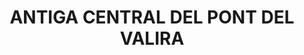---
layout: patrimoni-details
title:  "ANTIGA CENTRAL DEL PONT DEL VALIRA"
alt_title: "Cal Gutiérrez"
class: "Edifici"
area: null
protection: null
addition_date: null
cat_code: null
cbp_code: "INV CB04"
image: "Central_Pont_Valira.jpg"
card: null
collections: ["patrimoni-arquitectonic"]
coordinates:
  - group1:
        - [1.452795692876149, 42.361032787752826]
        - [1.452928594105314, 42.3610274885054]
        - [1.452902103817575, 42.360846050970743]
        - [1.452773620300453, 42.360854747697744]
        - [1.452795692876149, 42.361032787752826]
---